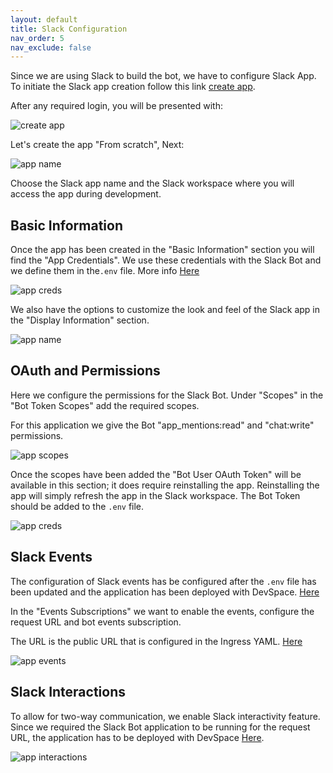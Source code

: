 ```yaml
---
layout: default
title: Slack Configuration
nav_order: 5
nav_exclude: false
---
```


Since we are using Slack to build the bot, we have to configure Slack App. To initiate the Slack app creation follow this link <a href="https://api.slack.com/apps?new_app=1" target="_blank">create app</a>.

After any required login, you will be presented with:

![create app](assets/img/slack_create_app.png)

Let's create the app "From scratch", Next:

![app name](assets/img/slack_app_name.png)

Choose the Slack app name and the Slack workspace where you will access the app during development.

## Basic Information

Once the app has been created in the "Basic Information" section you will find the "App Credentials". We use these credentials with the Slack Bot and we define them in the`.env` file. More info [Here](start.md)

![app creds](assets/img/slack_app_credentials.jpg)

We also have the options to customize the look and feel of the Slack app in the "Display Information" section.

![app name](assets/img/slack_display.png)

## OAuth and Permissions

Here we configure the permissions for the Slack Bot. Under "Scopes" in the "Bot Token Scopes" add the required scopes.

For this application we give the Bot "app_mentions:read" and "chat:write" permissions.

![app scopes](assets/img/slack_scopes.png)

Once the scopes have been added the "Bot User OAuth Token" will be available in this section; it does require reinstalling the app. Reinstalling the app will simply refresh the app in the Slack workspace. The Bot Token should be added to the `.env` file.

![app creds](assets/img/slack_bot_token.jpg)

## Slack Events

The configuration of Slack events has be configured after the `.env` file has been updated and the application has been deployed with DevSpace. [Here](app_dev.html)

In the "Events Subscriptions" we want to enable the events, configure the request URL and bot events subscription.

The URL is the public URL that is configured in the Ingress YAML. [Here](start.md)

![app events](assets/img/slack_events.png)

## Slack Interactions

To allow for two-way communication, we enable Slack interactivity feature. Since we required the Slack Bot application to be running for the request URL, the application has to be deployed with DevSpace [Here](app_dev.html).

![app interactions](assets/img/slack_interactions.png)
